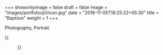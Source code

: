 +++
showonlyimage = false
draft = false
image = "images/portfolio/p1/icon.jpg"
date = "2016-11-05T18:25:22+05:30"
title = "Baptism"
weight = 1
+++

Photography, Portrait
<!--more-->

{{<figure src="/images/portfolio/p1/icon.jpg">}}


